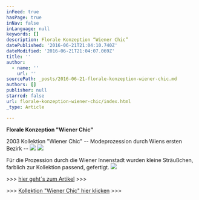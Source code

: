 ```yaml
---
inFeed: true
hasPage: true
inNav: false
inLanguage: null
keywords: []
description: Florale Konzeption “Wiener Chic”
datePublished: '2016-06-21T21:04:10.740Z'
dateModified: '2016-06-21T21:04:07.069Z'
title: ''
author:
  - name: ''
    url: ''
sourcePath: _posts/2016-06-21-florale-konzeption-wiener-chic.md
authors: []
publisher: null
starred: false
url: florale-konzeption-wiener-chic/index.html
_type: Article

---
```

**Florale Konzeption "Wiener Chic"**

2003 Kollektion "Wiener Chic" -- Modeprozession durch Wiens ersten Bezirk --
![](https://the-grid-user-content.s3-us-west-2.amazonaws.com/e8a97a4a-fd72-4970-8734-8efbfe333a9c.jpg)
![](https://the-grid-user-content.s3-us-west-2.amazonaws.com/cd24b1b9-debf-49ff-bfd6-ba6f3d278898.jpg)

Für die Prozession durch die Wiener Innenstadt wurden kleine Sträußchen, farblich zur Kollektion passend, gefertigt.
![](https://the-grid-user-content.s3-us-west-2.amazonaws.com/5d072419-9e0e-4840-a837-0c5011dda1fe.png)

\>\>\> [hier geht´s zum Artikel][0] \>\>\>

\>\>\> [Kollektion "Wiener Chic" hier klicken][1] \>\>\>

[0]: http://derstandard.at/1452272/Wenn-die-Mode-in-der-Stadt-umgeht
[1]: http://www.bisovsky.com/v02/?page_id=76